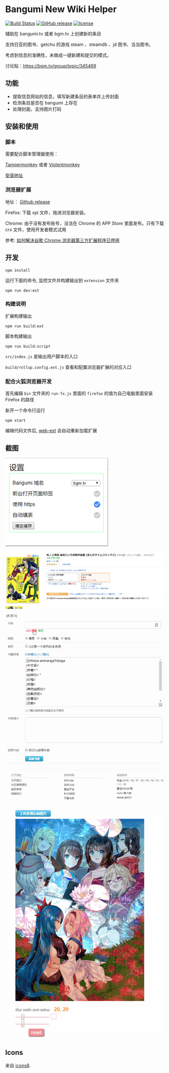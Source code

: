 # Bangumi New Wiki Helper

[![Build Status](https://img.shields.io/travis/22earth/bangumi-new-wiki-helper/master.svg?style=flat-square)](https://travis-ci.org/22earth/bangumi-new-wiki-helper)
[![GitHub release](https://img.shields.io/github/release/22earth/bangumi-new-wiki-helper.svg?style=flat-square)](https://github.com/22earth/bangumi-new-wiki-helper/releases)
[![license](https://img.shields.io/github/license/22earth/bangumi-new-wiki-helper.svg?style=flat-square)](https://github.com/22earth/bangumi-new-wiki-helper/blob/master/LICENSE)

辅助在 bangumi.tv 或者 bgm.tv 上创建新的条目

支持日亚的图书、getchu 的游戏 steam 、steamdb 、jd 图书、当当图书。

考虑到信息的准确性，未做成一键新建和提交的模式。

讨论贴：https://bgm.tv/group/topic/345469

## 功能

- 提取信息网站的信息，填写新建条目的表单并上传封面
- 检测条目是否在 bangumi 上存在
- 处理封面，支持图片打码

## 安装和使用

### 脚本

需要配合脚本管理器使用：

[Tampermonkey](https://chrome.google.com/webstore/detail/dhdgffkkebhmkfjojejmpbldmpobfkfo)
或者 [Violentmonkey](https://addons.mozilla.org/zh-CN/firefox/addon/violentmonkey/)

[安装地址](https://greasyfork.org/en/scripts/40041-bangumi-new-wiki-helper)

### 浏览器扩展

地址： [Github release](https://github.com/22earth/bangumi-new-wiki-helper/releases)

Firefox: 下载 xpi 文件，拖进浏览器安装。

Chrome: 由于没有发布账号，没法在 Chrome 的 APP Store 里面发布。只有下载 crx 文件，使用开发者模式试用

参考: [如何解决谷歌 Chrome 浏览器第三方扩展程序已停用](https://jingyan.baidu.com/article/0f5fb099cbe5486d8334ea2c.html)

## 开发

    npm install

运行下面的命令, 监控文件并构建输出到 `extension` 文件夹

    npm run dev:ext

### 构建说明

扩展构建输出

    npm run build:ext

脚本构建输出

    npm run build:script

`src/index.js` 是输出用户脚本的入口

`build/rollup.config.ext.js` 查看和配置浏览器扩展的对应入口

### 配合火狐浏览器开发

首先编辑 `bin` 文件夹的 `run-fx.js` 里面的 `firefox` 的值为自己电脑里面安装 Firefox 的路径

新开一个命令行运行

    npm start

编辑代码文件后, [web-ext][web-ext] 会自动重新加载扩展

## 截图

![popup screenshot](screenshots/popup.png 'popup screenshot')

![amazon-jp-book screenshot](screenshots/amazon-jp-book.png 'amazon-jp-book screenshot')

![fill form](screenshots/fill-form.gif 'fill-form screenshot')

![deal image](screenshots/deal-image.gif 'deal-image screenshot')

[web-ext]: https://developer.mozilla.org/en-US/Add-ons/WebExtensions/Getting_started_with_web-ext

## Icons

来自 [icons8](https://icons8.com/).
